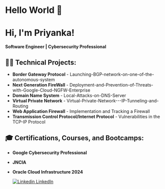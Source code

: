 # Hello World 🙏  


# Hi, I'm Priyanka!  
**Software Engineer | Cybersecurity Professional**  

## 👨‍💻 Technical Projects:  
- **Border Gateway Protocol** - Launching-BGP-network-on-one-of-the-autonomous-system  
- **Next Generation FireWall** - Deployment-and-Prevention-of-Threats-with-Google-Cloud-NGFW-Enterprise
- **Domain Name System** - Local-Attacks-on-DNS-Server
- **Virtual Private Network** - Virtual-Private-Network---IP-Tunneling-and-Routing 
- **Web Application Firewall** - Implementation and Tracking a Firewall
- **Transmission Control Protocol/Internet Protocol** - Vulnerabilities in the TCP-IP Protocol


## 🎓 Certifications, Courses, and Bootcamps:  
- **Google Cybersecurity Professional**  
- **JNCIA**
- **Oracle Cloud Infrastructure 2024** 
  
  [![Linkedin](https://i.sstatic.net/gVE0j.png) LinkedIn](https://www.linkedin.com/)
  &nbsp;



